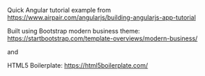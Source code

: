 Quick Angular tutorial example from https://www.airpair.com/angularjs/building-angularjs-app-tutorial

Built using Bootstrap modern business theme: https://startbootstrap.com/template-overviews/modern-business/

and

HTML5 Boilerplate: https://html5boilerplate.com/